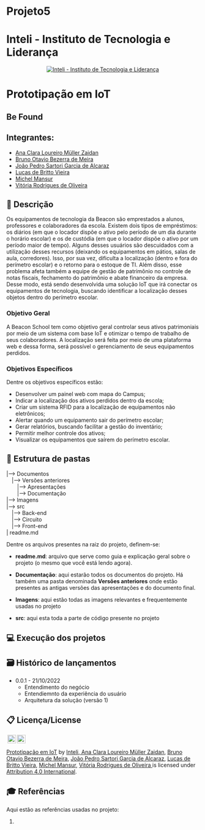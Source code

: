 # Projeto5
# Inteli - Instituto de Tecnologia e Liderança 

<p align="center">
<a href= "https://www.inteli.edu.br/"><img src="https://www.inteli.edu.br/wp-content/uploads/2021/08/20172028/marca_1-2.png" alt="Inteli - Instituto de Tecnologia e Liderança" border="0"></a>
</p>

# Prototipação em IoT

## Be Found

## Integrantes: 
- <a href="https://www.linkedin.com/in/ana-clara-loureiro-muller-zaidan/">Ana Clara Loureiro Müller Zaidan</a>
- <a href="https://www.linkedin.com/in/bruno-meira-75419918b/">Bruno Otavio Bezerra de Meira</a> 
- <a href="">João Pedro Sartori Garcia de Alcaraz</a>
- <a href="https://www.linkedin.com/in/lucas-britto-376665208/">Lucas de Britto Vieira</a>
- <a href="https://www.linkedin.com/in/michel-mansur-26006a219/">Michel Mansur</a>
- <a href="https://www.linkedin.com/in/vit%C3%B3ria-rodrigues-de-oliveira-bb955921b/">Vitória Rodrigues de Oliveira</a> 


## 📝 Descrição
Os equipamentos de tecnologia da Beacon são emprestados a alunos, professores e colaboradores da escola. Existem dois tipos de empréstimos: os diários (em que o locador dispõe o ativo pelo período de um dia durante o horário escolar) e os de custódia (em que o locador dispõe o ativo por um período maior de tempo). Alguns desses usuários são descuidados com a utilização desses recursos (deixando os equipamentos em pátios, salas de aula, corredores). Isso, por sua vez, dificulta a localização (dentro e fora do perímetro escolar) e o retorno para o estoque de TI. Além disso, esse problema afeta também a equipe de gestão de patrimônio no controle de notas fiscais, fechamento do patrimônio e abate financeiro da empresa. Desse modo, está sendo desenvolvida uma solução IoT que irá conectar os equipamentos de tecnologia, buscando identificar a localização desses objetos dentro do perímetro escolar.  

### Objetivo Geral
A Beacon School tem como objetivo geral controlar seus ativos patrimoniais por meio de um sistema com base IoT e otimizar o tempo de trabalho de seus colaboradores. A localização será feita por meio de uma plataforma web e dessa forma, será possível o gerenciamento de seus equipamentos perdidos.

### Objetivos Específicos 
Dentre os objetivos específicos estão:
- Desenvolver um painel web com mapa do Campus;
- Indicar a localização dos ativos perdidos dentro da escola;
- Criar um sistema RFID para a localização de equipamentos não eletrônicos;
- Alertar quando um equipamento sair do perímetro escolar;
- Gerar relatórios, buscando facilitar a gestão do inventário;
- Permitir melhor controle dos ativos;
- Visualizar os equipamentos que saírem do perímetro escolar.


## 📁 Estrutura de pastas


|--> Documentos<br>
  &emsp;|--> Versões anteriores<br>
    &emsp;&emsp;|--> Apresentações<br>
    &emsp;&emsp;|--> Documentação<br>
|--> Imagens<br>
|--> src<br>
  &emsp;|--> Back-end<br>
  &emsp;|--> Circuito<br>
  &emsp;|--> Front-end<br>
| readme.md<br>


Dentre os arquivos presentes na raiz do projeto, definem-se:

- <b>readme.md</b>: arquivo que serve como guia e explicação geral sobre o projeto (o mesmo que você está lendo agora).

- <b>Documentação</b>: aqui estarão todos os documentos do projeto. Há também uma pasta denominada <b>Versões anteriores</b> onde estão presentes as antigas versões das apresentações e do documento final.

- <b>Imagens</b>: aqui estão todas as imagens relevantes e frequentemente usadas no projeto

- <b>src</b>: aqui esta toda a parte de código presente no projeto


## 💻 Execução dos projetos



## 🗃 Histórico de lançamentos

* 0.0.1 - 21/10/2022
    * Entendimento do negócio
    * Entendiemnto da experiência do usuário
    * Arquitetura da solução (versão 1)



## 📋 Licença/License

<img style="height:22px!important;margin-left:3px;vertical-align:text-bottom;" src="https://mirrors.creativecommons.org/presskit/icons/cc.svg?ref=chooser-v1"><img style="height:22px!important;margin-left:3px;vertical-align:text-bottom;" src="https://mirrors.creativecommons.org/presskit/icons/by.svg?ref=chooser-v1"><p xmlns:cc="http://creativecommons.org/ns#" xmlns:dct="http://purl.org/dc/terms/"><a property="dct:title" rel="cc:attributionURL" href="https://github.com/Spidus/Teste_Final_1">Prototipação em IoT</a> by <a rel="cc:attributionURL dct:creator" property="cc:attributionName" href="https://www.yggbrasil.com.br/vr">Inteli, <a href="">Ana Clara Loureiro Müller Zaidan</a>, <a href="">Bruno Otavio Bezerra de Meira</a>, <a href="">João Pedro Sartori Garcia de Alcaraz</a>, <a href="">Lucas de Britto Vieira</a>, <a href="">Michel Mansur</a>, <a href="">Vitória Rodrigues de Oliveira </a> </a> is licensed under <a href="http://creativecommons.org/licenses/by/4.0/?ref=chooser-v1" target="_blank" rel="license noopener noreferrer" style="display:inline-block;">Attribution 4.0 International</a>.</p>

## 🎓 Referências

Aqui estão as referências usadas no projeto:

1. 
